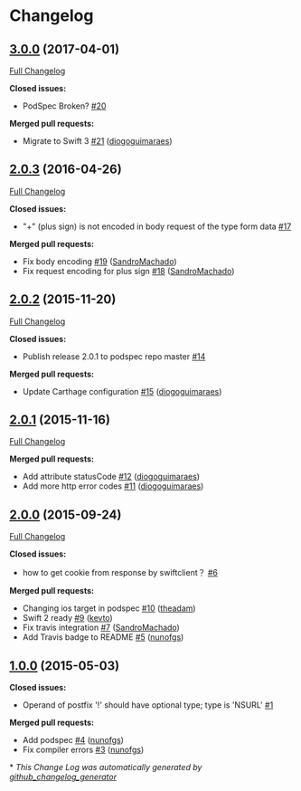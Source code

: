 # Changelog

## [3.0.0](https://github.com/theadam/SwiftClient/tree/3.0.0) (2017-04-01)
[Full Changelog](https://github.com/theadam/SwiftClient/compare/2.0.3...3.0.0)

**Closed issues:**

- PodSpec Broken? [\#20](https://github.com/theadam/SwiftClient/issues/20)

**Merged pull requests:**

- Migrate to Swift 3 [\#21](https://github.com/theadam/SwiftClient/pull/21) ([diogoguimaraes](https://github.com/diogoguimaraes))

## [2.0.3](https://github.com/theadam/SwiftClient/tree/2.0.3) (2016-04-26)
[Full Changelog](https://github.com/theadam/SwiftClient/compare/2.0.2...2.0.3)

**Closed issues:**

- "+" \(plus sign\) is not encoded in body request of the type form data [\#17](https://github.com/theadam/SwiftClient/issues/17)

**Merged pull requests:**

- Fix body encoding [\#19](https://github.com/theadam/SwiftClient/pull/19) ([SandroMachado](https://github.com/SandroMachado))
- Fix request encoding for plus sign [\#18](https://github.com/theadam/SwiftClient/pull/18) ([SandroMachado](https://github.com/SandroMachado))

## [2.0.2](https://github.com/theadam/SwiftClient/tree/2.0.2) (2015-11-20)
[Full Changelog](https://github.com/theadam/SwiftClient/compare/2.0.1...2.0.2)

**Closed issues:**

- Publish release 2.0.1 to podspec repo master [\#14](https://github.com/theadam/SwiftClient/issues/14)

**Merged pull requests:**

- Update Carthage configuration [\#15](https://github.com/theadam/SwiftClient/pull/15) ([diogoguimaraes](https://github.com/diogoguimaraes))

## [2.0.1](https://github.com/theadam/SwiftClient/tree/2.0.1) (2015-11-16)
[Full Changelog](https://github.com/theadam/SwiftClient/compare/2.0.0...2.0.1)

**Merged pull requests:**

- Add attribute statusCode [\#12](https://github.com/theadam/SwiftClient/pull/12) ([diogoguimaraes](https://github.com/diogoguimaraes))
- Add more http error codes [\#11](https://github.com/theadam/SwiftClient/pull/11) ([diogoguimaraes](https://github.com/diogoguimaraes))

## [2.0.0](https://github.com/theadam/SwiftClient/tree/2.0.0) (2015-09-24)
[Full Changelog](https://github.com/theadam/SwiftClient/compare/1.0.0...2.0.0)

**Closed issues:**

- how to get cookie from response by swiftclient？ [\#6](https://github.com/theadam/SwiftClient/issues/6)

**Merged pull requests:**

- Changing ios target in podspec [\#10](https://github.com/theadam/SwiftClient/pull/10) ([theadam](https://github.com/theadam))
- Swift 2 ready [\#9](https://github.com/theadam/SwiftClient/pull/9) ([kevto](https://github.com/kevto))
- Fix travis integration [\#7](https://github.com/theadam/SwiftClient/pull/7) ([SandroMachado](https://github.com/SandroMachado))
- Add Travis badge to README [\#5](https://github.com/theadam/SwiftClient/pull/5) ([nunofgs](https://github.com/nunofgs))

## [1.0.0](https://github.com/theadam/SwiftClient/tree/1.0.0) (2015-05-03)
**Closed issues:**

- Operand of postfix '!' should have optional type; type is 'NSURL' [\#1](https://github.com/theadam/SwiftClient/issues/1)

**Merged pull requests:**

- Add podspec [\#4](https://github.com/theadam/SwiftClient/pull/4) ([nunofgs](https://github.com/nunofgs))
- Fix compiler errors [\#3](https://github.com/theadam/SwiftClient/pull/3) ([nunofgs](https://github.com/nunofgs))



\* *This Change Log was automatically generated by [github_changelog_generator](https://github.com/skywinder/Github-Changelog-Generator)*